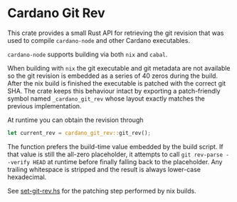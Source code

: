 # Cardano Git Rev

This crate provides a small Rust API for retrieving the git revision that was used to
compile `cardano-node` and other Cardano executables.

`cardano-node` supports building via both `nix` and `cabal`.

When building with `nix` the git executable and git metadata are not available so the
git revision is embedded as a series of 40 zeros during the build. After the nix build
is finished the executable is patched with the correct git SHA. The crate keeps this
behaviour intact by exporting a patch-friendly symbol named `_cardano_git_rev` whose
layout exactly matches the previous implementation.

At runtime you can obtain the revision through

```rust
let current_rev = cardano_git_rev::git_rev();
```

The function prefers the build-time value embedded by the build script. If that value
is still the all-zero placeholder, it attempts to call `git rev-parse --verify HEAD`
at runtime before finally falling back to the placeholder. Any trailing whitespace is
stripped and the result is always lower-case hexadecimal.

See [set-git-rev.hs][set-git-rev.hs] for the patching step performed by nix builds.

[set-git-rev.hs]: https://github.com/input-output-hk/iohk-nix/blob/master/overlays/haskell-nix-extra/utils/set-git-rev.hs
